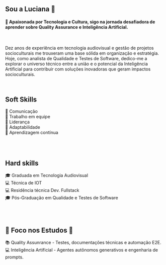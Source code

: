 ## Sou a Luciana :butterfly:
#### :blue_heart: Apaixonada por Tecnologia e Cultura, sigo na jornada desafiadora de aprender sobre Quality Assurance e Inteligência Artificial. 
<br>

<p align="left"> Dez anos de experiência em tecnologia audiovisual e gestão de projetos socioculturais me trouxeram uma base sólida em organização e estratégia.
Hoje, como analista de Qualidade e Testes de Software, dedico-me a explorar o universo técnico entre a união e o potencial da Inteligência Artificial para contribuir com soluções inovadoras que geram impactos socioculturais. </p>
<br>

## **Soft Skills** 	

:small_blue_diamond: Comunicação
<br>
:small_blue_diamond: Trabalho em equipe
<br>
:small_blue_diamond: Liderança
<br>
:small_blue_diamond: Adaptabilidade
<br>
:small_blue_diamond: Aprendizagem contínua   

<br>
<br>

## **Hard skills** 	

   :mortar_board: Graduada em Tecnologia Audiovisual
   <br>
   :computer: Técnica de IOT
   <br>
   :computer: Residência técnica Dev. Fullstack
   <br>
   :mortar_board: Pós-Graduação em Qualidade e Testes de Software

   <br>
   <br>
    
## 🎯 **Foco nos Estudos**  :construction:

:books: Quality Assunrance - Testes, documentações técnicas e automação E2E.
<br>
:computer: Inteligência Artificial - Agentes autônomos generativos e engenharia de prompts.



<!--
**LueSantos/LueSantos** is a ✨ _special_ ✨ repository because its `README.md` (this file) appears on your GitHub profile.

Here are some ideas to get you started:

- 🔭 I’m currently working on ...
- 🌱 I’m currently learning ...
- 👯 I’m looking to collaborate on ...
- 🤔 I’m looking for help with ...
- 💬 Ask me about ...
- 📫 How to reach me: ...
- 😄 Pronouns: ...
- ⚡ Fun fact: ...
-->
